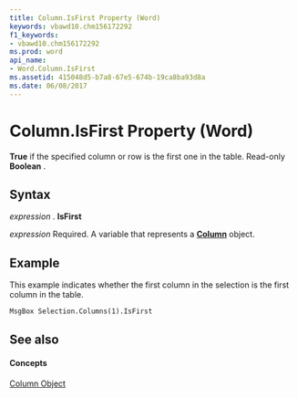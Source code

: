 ```yaml
---
title: Column.IsFirst Property (Word)
keywords: vbawd10.chm156172292
f1_keywords:
- vbawd10.chm156172292
ms.prod: word
api_name:
- Word.Column.IsFirst
ms.assetid: 415048d5-b7a8-67e5-674b-19ca8ba93d8a
ms.date: 06/08/2017
---
```



# Column.IsFirst Property (Word)

 **True** if the specified column or row is the first one in the table. Read-only **Boolean** .


## Syntax

 _expression_ . **IsFirst**

 _expression_ Required. A variable that represents a **[Column](column-object-word.md)** object.


## Example

This example indicates whether the first column in the selection is the first column in the table.


```vb
MsgBox Selection.Columns(1).IsFirst
```


## See also


#### Concepts


[Column Object](column-object-word.md)

